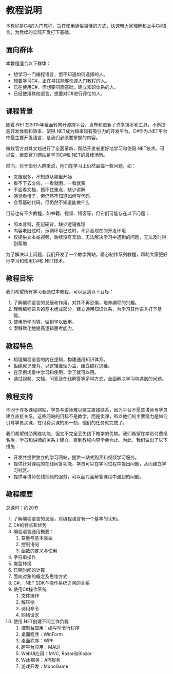 # 教程说明

本教程是C#的入门教程，旨在使用通俗易懂的方式，快速带大家理解和上手C#语言，为后续的实际开发打下基础。

## 面向群体

本教程适合以下群体：

- 想学习一门编程语言，但不知道如何选择的人。
- 想要学习C#，正在寻找能够快速入门教程的人。
- 已在使用C#，但想要巩固基础，建立知识体系的人。
- 已经使用其他语言，想要对C#进行评估的人。

## 课程背景

随着.NET在2015年全面转向开源跨平台，发布和更新了许多技术和工具，不断提高开发体验和效率，使得.NET成为越来越有吸引力的开发平台。C#作为.NET平台中最主要开发语言，是我们必须要掌握的内容。

微软官方对其文档进行了全面革新，帮助开发者更好地学习和使用.NET技术。可以说，微软官方网站是学习C#和.NET的最佳场所。

然而，对于部分人群来说，他们在学习上仍然面临一些问题，如：

- 文档很多，不知道从哪里开始
- 看不下去文档，一看就困，一看就蒙
- 不会看文档，抓不住重点，缺少讲解
- 感觉看懂了，但仍然不知道如何写代码
- 会写基础代码，但仍然不知道能做什么

目前也有不少教程，如书籍、视频、博客等，但它们可能存在以下问题：

- 照本宣科，死记硬背，缺少逻辑推理
- 内容老旧过时，示例环境已过时，不适合现在的开发环境
- 仅提供文本或视频，后续没有互动，无法解决学习中遇到的问题，无法及时得到帮助

为了解决以上问题，我们开发了一个教学网站，精心制作系列教程，帮助大家更好地学习和使用C#和.NET技术。

## 教程目标

我们希望所有学习者通过本教程，可以达到以下目标：

1. 了解编程语言的发展和作用，对其不再恐惧，培养编程的兴趣。
2. 理解编程语言的基本组成部分，建立通用知识体系，为学习其他语言打下基础。
3. 使用所学内容，做到学以致用。
4. 潜移默化地提高逻辑思考能力。

## 教程特色

- 梳理编程语言的内在逻辑，构建通用知识体系。
- 拒绝死记硬背，以逻辑推理为主，建立编程思维。
- 在示例场景中学习和使用，学了就可以用。
- 通过视频、文档、问答及在线解答等多种方式，全面解决学习中遇到的问题。

## 教程支持

不同于许多课程网站，学员与讲师难以建立直接联系，因为平台不愿意讲师与学员建立直接关系。这些网站的目标不是教学，而是卖课，所以他们的主要精力是如何引导学员买课，在付费买课的那一刻，他们的任务就完成了。

我们希望借助网络功能，但又不完全丢失线下教学的优势。我们希望在学员付费报名后，学员和讲师的关系才建立，直到教程内容学会为止。为此，我们做出了以下措施：

- 开发并提供独立的学习网站，提供一站式购买和视频学习服务。
- 提供针对课程的在线问答功能，学员可以在学习过程中提出问题，从而建立学习社区。
- 提供与讲师在线视频的服务，可以面对面解答课程中遇到的问题。

## 教程概要

总课时：约20节

1. 了解编程语言的发展，对编程语言有一个基本的认知。
2. C#的特点和优势
3. 编程语言通用概要：
   1. 变量与基本类型
   2. 控制语句
   3. 函数的定义与使用
4. 字符串操作
5. 类型转换
6. 日期时间的计算
7. 面向对象的概念及思维方式
8. C#，.NET SDK与操作系统之间的关系
9. 使用C#操作系统
   1. 文件操作
   2. 解压缩
   3. 调用命令
   4. 网络请求
10. 使用.NET创建不同工作负载
    1. 控制台应用：编写命令行程序
    2. 桌面程序：WinForm
    3. 桌面程序：WPF
    4. 跨平台应用：MAUI
    5. WebUI应用：MVC, Razor和Blazor
    6. Web服务：API服务
    7. 游戏开发：MonoGame
